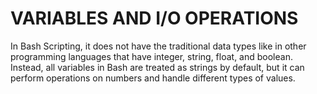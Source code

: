 # VARIABLES AND I/O OPERATIONS
In Bash Scripting, it does not have the traditional data types like in other programming languages that have integer, string, float, and boolean. Instead, all variables in Bash are treated as strings by default, but it can perform operations on numbers and handle different types of values. 

